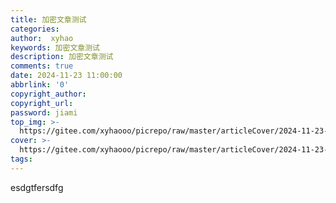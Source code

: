 ```yaml
---
title: 加密文章测试
categories: 
author:  xyhao
keywords: 加密文章测试
description: 加密文章测试
comments: true
date: 2024-11-23 11:00:00
abbrlink: '0'
copyright_author: 
copyright_url:
password: jiami
top_img: >-
  https://gitee.com/xyhaooo/picrepo/raw/master/articleCover/2024-11-23-高并发.png
cover: >-
  https://gitee.com/xyhaooo/picrepo/raw/master/articleCover/2024-11-23-高并发.png
tags:
---
```



esdgtfersdfg
